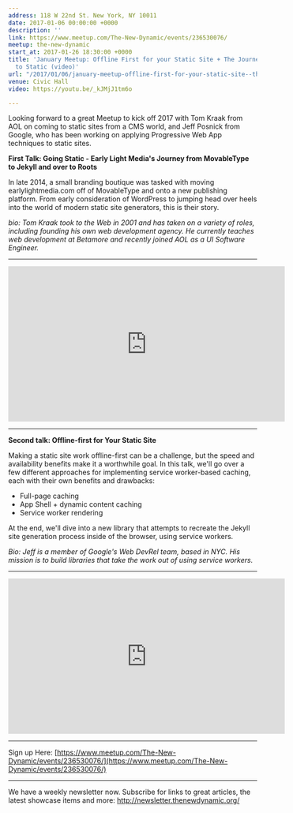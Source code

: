 ```yaml
---
address: 118 W 22nd St. New York, NY 10011
date: 2017-01-06 00:00:00 +0000
description: ''
link: https://www.meetup.com/The-New-Dynamic/events/236530076/
meetup: the-new-dynamic
start_at: 2017-01-26 18:30:00 +0000
title: 'January Meetup: Offline First for your Static Site + The Journey from CMS
  to Static (video)'
url: "/2017/01/06/january-meetup-offline-first-for-your-static-site--the-journey-from-cms-to-static/"
venue: Civic Hall
video: https://youtu.be/_kJMjJ1tm6o

---
```

Looking forward to a great Meetup to kick off 2017 with Tom Kraak from AOL on coming to static sites from a CMS world, and Jeff Posnick from Google, who has been working on applying Progressive Web App techniques to static sites.

**First Talk: Going Static - Early Light Media's Journey from MovableType to Jekyll and over to Roots**

In late 2014, a small branding boutique was tasked with moving earlylightmedia.com off of MovableType and onto a new publishing platform. From early consideration of WordPress to jumping head over heels into the world of modern static site generators, this is their story.

*bio: Tom Kraak took to the Web in 2001 and has taken on a variety of roles, including founding his own web development agency. He currently teaches web development at Betamore and recently joined AOL as a UI Software Engineer.*

---

  <div class="embed-container">
    <iframe width="560" height="315" src="https://www.youtube.com/embed/y2I6lIcr5Ig" frameborder="0" allowfullscreen></iframe>
  </div>

---

**Second talk: Offline-first for Your Static Site**

Making a static site work offline-first can be a challenge, but the speed and availability benefits make it a worthwhile goal. In this talk, we'll go over a few different approaches for implementing service worker-based caching, each with their own benefits and drawbacks:

* Full-page caching
* App Shell + dynamic content caching
* Service worker rendering

At the end, we'll dive into a new library that attempts to recreate the Jekyll site generation process inside of the browser, using service workers.

*Bio: Jeff is a member of Google's Web DevRel team, based in NYC. His mission is to build libraries that take the work out of using service workers.*

---

<div class="embed-container">
  <iframe width="560" height="315" src="https://www.youtube.com/embed/_kJMjJ1tm6o" frameborder="0" allowfullscreen></iframe>
</div>

---

Sign up Here: [https://www.meetup.com/The-New-Dynamic/events/236530076/](https://www.meetup.com/The-New-Dynamic/events/236530076/)

---

We have a weekly newsletter now. Subscribe for links to great articles, the latest showcase items and more: http://newsletter.thenewdynamic.org/
